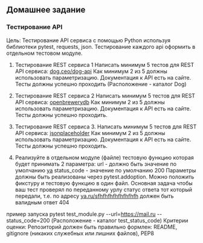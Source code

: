 ## Домашнее задание
### Тестирование API
Цель: Тестирование API сервиса с помощью Python используя библиотеки pytest, requests, json.
Тестирование каждого api оформить в отдельном тестовом модуле.

1. Тестирование REST сервиса 1
Написать минимум 5 тестов для REST API сервиса: [dog.ceo/dog-api](https://dog.ceo/dog-api/)
Как минимум 2 из 5 должны использовать параметризацию.
Документация к API есть на сайте.
Тесты должны успешно проходить
(Расположение - каталог Dog)

2. Тестирование REST сервиса 2
Написать минимум 5 тестов для REST API сервиса: [openbrewerydb](https://www.openbrewerydb.org/)
Как минимум 2 из 5 должны использовать параметризацию.
Документация к API есть на сайте.
Тесты должны успешно проходить.

3. Тестирование REST сервиса 3.
Написать минимум 5 тестов для REST API сервиса: [jsonplaceholder](https://jsonplaceholder.typicode.com/)
Как минимум 2 из 5 должны использовать параметризацию.
Документация к API есть на сайте.
Тесты должны успешно проходить.

4. Реализуйте в отдельном модуле (файле) тестовую функцию которая будет принимать 2 параметра:
url - должно быть значение по умолчанию [ya](https://ya.ru)
status_code - значение по умолчанию 200
Параметры должны быть реализованы через pytest.addoption.
Можно положить фикcтуру и тестовую функцию в один файл.
Основная задача чтобы ваш тест проверял по переданному урлу статус ответа тот который передали,
т.е. по адресу [ya.ru/sfhfhfhfhfhfhfhfh](https://ya.ru/sfhfhfhfhfhfhfhfh) должен быть валидным ответ 404

пример запуска pytest test_module.py --url=https://mail.ru --status_code=200
(Расположение - каталог test_status_code)
Критерии оценки: Репозиторий должен быть правильно формлен: README, gitignore (никаких служебных или лишних файлов), PEP8